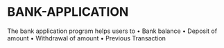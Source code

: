 # BANK-APPLICATION
The bank application program helps users to 
•	Bank balance
•	Deposit of amount
•	Withdrawal of amount
•	Previous Transaction

